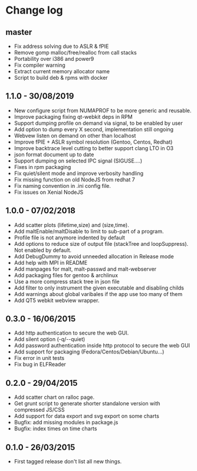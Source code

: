 Change log
==========

master
------

 - Fix address solving due to ASLR & fPIE
 - Remove gomp malloc/free/realloc from call stacks
 - Portability over i386 and power9
 - Fix compiler warning
 - Extract current memory allocator name
 - Script to build deb & rpms with docker

1.1.0 - 30/08/2019
------------------

 - New configure script from NUMAPROF to be more generic and reusable.
 - Improve packaging fixing qt-webkit deps in RPM
 - Support dumping profile on demand via signal, to be enabled by user
 - Add option to dump every X second, implementation still ongoing
 - Webvew listen on demand on other than localhost
 - Improve fPIE + ASLR symbol resolution (Gentoo, Centos, Redhat)
 - Improve backtrace level cutting to better support clang LTO in O3
 - json format document up to date
 - Support dumping on selected IPC signal (SIGUSE....)
 - Fixes in rpm packaging
 - Fix quiet/silent mode and improve verbosity handling
 - Fix missing function on old NodeJS from redhat 7
 - Fix naming convention in .ini config file.
 - Fix issues on Xenial NodeJS

1.0.0 - 07/02/2018
------------------

 - Add scatter plots (lifetime,size) and (size,time).
 - Add maltEnable/maltDisable to limit to sub-part of a program.
 - Profile file is not anymore indented by default
 - Add options to reduce size of output file (stackTree and loopSuppress). Not enabled by default.
 - Add DebugDummy to avoid unneeded allocation in Release mode
 - Add help with MPI in README
 - Add manpages for malt, malt-passwd and malt-webserver
 - Add packaging files for gentoo & archlinux
 - Use a more compress stack tree in json file
 - Add filter to only instrument the given executable and disabling childs
 - Add warnings about global varibales if the app use too many of them
 - Add QT5 webkit webview wrapper.

0.3.0 - 16/06/2015
------------------

 - Add http authentication to secure the web GUI.
 - Add silent option (-q/--quiet)
 - Add password authentication inside http protocol to secure the web GUI
 - Add support for packaging (Fedora/Centos/Debian/Ubuntu...)
 - Fix error in unit tests
 - Fix bug in ELFReader

0.2.0 - 29/04/2015
------------------

 - Add scatter chart on ralloc page.
 - Get grunt script to generate shorter standalone version with compressed JS/CSS
 - Add support for data export and svg export on some charts
 - Bugfix: add missing modules in package.js
 - Bugfix: index times on time charts

0.1.0 - 26/03/2015
------------------

 - First tagged release don't list all new things.
